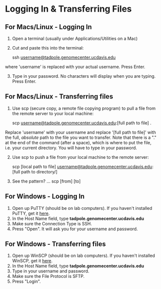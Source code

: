 Logging In & Transferring Files
================================

For Macs/Linux - Logging In
----------------------------

1. Open a terminal (usually under Applications/Utilities on a Mac)
2. Cut and paste this into the terminal:

    ssh username@tadpole.genomecenter.ucdavis.edu

where 'username' is replaced with your actual username. Press Enter.

3. Type in your password. No characters will display when you are typing. Press Enter.

For Macs/Linux - Transferring files
------------------------------------

1. Use scp (secure copy, a remote file copying program) to pull a file from the remote server to your local machine:

    scp username@tadpole.genomecenter.ucdavis.edu:[full path to file] .

Replace 'username' with your username and replace '[full path to file]' with the full, *absolute* path to the file you want to transfer. Note that there is a "." at the end of the command (after a space), which is where to put the file, i.e. your current directory. You will have to type in your password.

2. Use scp to push a file from your local machine to the remote server:

    scp [local path to file] username@tadpole.genomecenter.ucdavis.edu:[full path to directory/]

3. See the pattern? ... scp [from] [to]

For Windows - Logging In
-------------------------

1. Open up PuTTY (should be on lab computers). If you haven't installed PuTTY, get it [here](http://www.putty.org/).
2. In the Host Name field, type **tadpole.genomecenter.ucdavis.edu**
3. Make sure the Connection Type is SSH.
4. Press "Open". It will ask you for your username and password.


For Windows - Transferring files
---------------------------------

1. Open up WinSCP (should be on lab computers). If you haven't installed WinSCP, get it [here](https://winscp.net/eng/download.php).
2. In the Host Name field, type **tadpole.genomecenter.ucdavis.edu**
2. Type in your username and password.
3. Make sure the File Protocol is SFTP.
4. Press "Login".

